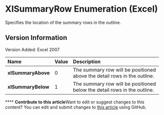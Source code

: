 
# XlSummaryRow Enumeration (Excel)

Specifies the location of the summary rows in the outline.


## Version Information

Version Added: Excel 2007 



|**Name**|**Value**|**Description**|
|:-----|:-----|:-----|
| **xlSummaryAbove**|0|The summary row will be positioned above the detail rows in the outline.|
| **xlSummaryBelow**|1|The summary row will be positioned below the detail rows in the outline.|

****   **Contribute to this article**Want to edit or suggest changes to this content? You can edit and submit changes to  [this article](https://github.com/jhershey00/VBA_Excel_Test/OpenXMLCon/articles/001da604-eb94-ba79-b43e-902662826116.md) using GitHub.

